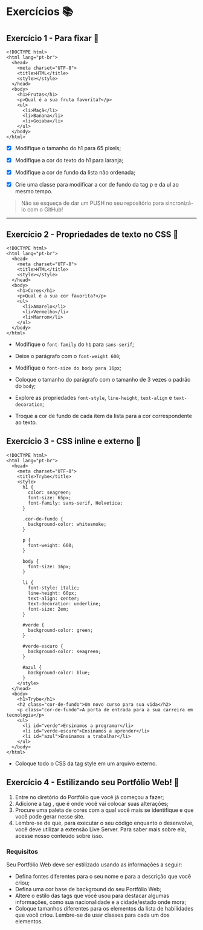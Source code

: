 # Exercícios :books:

## Exercício 1 - Para fixar 🎯

```
<!DOCTYPE html>
<html lang="pt-br">
  <head>
    <meta charset="UTF-8">
    <title>HTML</title>
    <style></style>
  </head>
  <body>
    <h1>Frutas</h1>
    <p>Qual é a sua fruta favorita?</p>
    <ul>
      <li>Maçã</li>
      <li>Banana</li>
      <li>Goiaba</li>
    </ul>
  </body>
</html>
```

- [x] Modifique o tamanho do h1 para 65 pixels;

- [x] Modifique a cor do texto do h1 para laranja;

- [x] Modifique a cor de fundo da lista não ordenada;

- [x] Crie uma classe para modificar a cor de fundo da tag p e da ul ao mesmo tempo.

> Não se esqueça de dar um PUSH no seu repositório para sincronizá-lo com o GitHub!

---

## Exercício 2 - Propriedades de texto no CSS 🎯

```
<!DOCTYPE html>
<html lang="pt-br">
  <head>
    <meta charset="UTF-8">
    <title>HTML</title>
    <style></style>
  </head>
  <body>
    <h1>Cores</h1>
    <p>Qual é a sua cor favorita?</p>
    <ul>
      <li>Amarelo</li>
      <li>Vermelho</li>
      <li>Marrom</li>
    </ul>
  </body>
</html>
```

- Modifique o `font-family` do `h1` para `sans-serif`;

- Deixe o parágrafo com o `font-weight 600`;

- Modifique o `font-size do body para 16px`;

- Coloque o tamanho do parágrafo com o tamanho de 3 vezes o padrão do `body`;

- Explore as propriedades `font-style`, `line-height`, `text-align` e `text-decoration`;

- Troque a cor de fundo de cada item da lista para a cor correspondente ao texto.

## Exercício 3 - CSS inline e externo 🎯

```
<!DOCTYPE html>
<html lang="pt-br">
  <head>
    <meta charset="UTF-8">
    <title>Trybe</title>
    <style>
      h1 {
        color: seagreen;
        font-size: 65px;
        font-family: sans-serif, Helvetica;
      }

      .cor-de-fundo {
        background-color: whitesmoke;
      }

      p {
        font-weight: 600;
      }

      body {
        font-size: 16px;
      }

      li {
        font-style: italic;
        line-height: 60px;
        text-align: center;
        text-decoration: underline;
        font-size: 2em;
      }

      #verde {
        background-color: green;
      }

      #verde-escuro {
        background-color: seagreen;
      }

      #azul {
        background-color: blue;
      }
    </style>
  </head>
  <body>
    <h1>Trybe</h1>
    <h2 class="cor-de-fundo">Um novo curso para sua vida</h2>
    <p class="cor-de-fundo">A porta de entrada para a sua carreira em tecnologia</p>
    <ul>
      <li id="verde">Ensinamos a programar</li>
      <li id="verde-escuro">Ensinamos a aprender</li>
      <li id="azul">Ensinamos a trabalhar</li>
    </ul>
  </body>
</html>
```

- Coloque todo o CSS da tag style em um arquivo externo.

## Exercício 4 - Estilizando seu Portfólio Web! 🎯

1. Entre no diretório do Portfólio que você já começou a fazer;
2. Adicione a tag <style></style>, que é onde você vai colocar suas alterações;
3. Procure uma paleta de cores com a qual você mais se identifique e que você pode gerar nesse site.
4. Lembre-se de que, para executar o seu código enquanto o desenvolve, você deve utilizar a extensão Live Server. Para saber mais sobre ela, acesse nosso conteúdo sobre isso.

### Requisitos

Seu Portfólio Web deve ser estilizado usando as informações a seguir:

- Defina fontes diferentes para o seu nome e para a descrição que você criou;
- Defina uma cor base de background do seu Portfólio Web;
- Altere o estilo das tags que você usou para destacar algumas informações, como sua nacionalidade e a cidade/estado onde mora;
- Coloque tamanhos diferentes para os elementos da lista de habilidades que você criou. Lembre-se de usar classes para cada um dos elementos.
